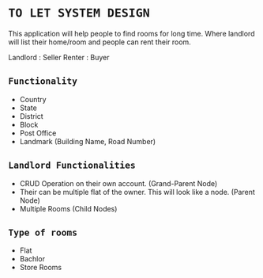 # **`TO LET SYSTEM DESIGN`**

This application will help people to find rooms for long time. Where landlord will list their home/room and people can rent their room.

Landlord : Seller
Renter : Buyer

## **`Functionality`**

- Country
- State
- District
- Block
- Post Office
- Landmark (Building Name, Road Number)

## **`Landlord Functionalities`**

- CRUD Operation on their own account. (Grand-Parent Node)
- Their can be multiple flat of the owner. This will look like a node. (Parent Node)
- Multiple Rooms (Child Nodes)

## **`Type of rooms`**

- Flat
- Bachlor
- Store Rooms
